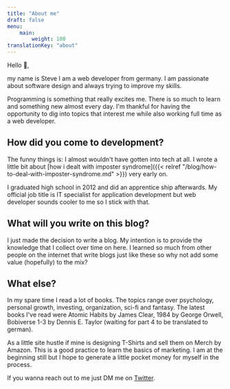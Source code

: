 ```yaml
---
title: "About me"
draft: false
menu: 
    main:
        weight: 100
translationKey: "about"
---
```


Hello 👋,

my name is Steve I am a web developer from germany. I am passionate about software design and always trying to improve my skills.  

Programming is something that really excites me. There is so much to learn and something new almost every day. I'm thankful for having the opportunity to dig into topics that interest me while also working full time as a web developer.

## How did you come to development?

The funny things is: I almost wouldn't have gotten into tech at all. I wrote a little bit about [how i dealt with imposter syndrome]({{< relref "/blog/how-to-deal-with-imposter-syndrome.md" >}}) very early on.

I graduated high school in 2012 and did an apprentice ship afterwards. My official job title is IT specialist for application development but web developer sounds cooler to me so I stick with that.

## What will you write on this blog?

I just made the decision to write a blog. My intention is to provide the knowledge that I collect over time on here. I learned so much from other people on the internet that write blogs just like these so why not add some value (hopefully) to the mix?
## What else?

In my spare time I read a lot of books. The topics range over psychology, personal growth, investing, organization, sci-fi and fantasy. The latest books I've read were Atomic Habits by James Clear, 1984 by George Orwell, Bobiverse 1-3 by Dennis E. Taylor (waiting for part 4 to be translated to german).

As a little site hustle if mine is designing T-Shirts and sell them on Merch by Amazon. This is a good practice to learn the basics of marketing. I am at the beginning still but I hope to generate a little pocket money for myself in the process.

If you wanna reach out to me just DM me on [Twitter](https://twitter.com/csentou). 
